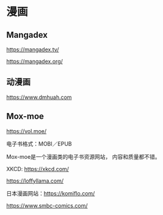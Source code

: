 # 漫画

## Mangadex

https://mangadex.tv/

https://mangadex.org/

## 动漫画

https://www.dmhuah.com

## Mox-moe

https://vol.moe/

电子书格式：MOBI／EPUB

Mox-moe是一个漫画类的电子书资源网站， 内容和质量都不错。

XKCD: https://xkcd.com/

https://loffyllama.com/

日本漫画网站：https://komiflo.com/

https://www.smbc-comics.com/